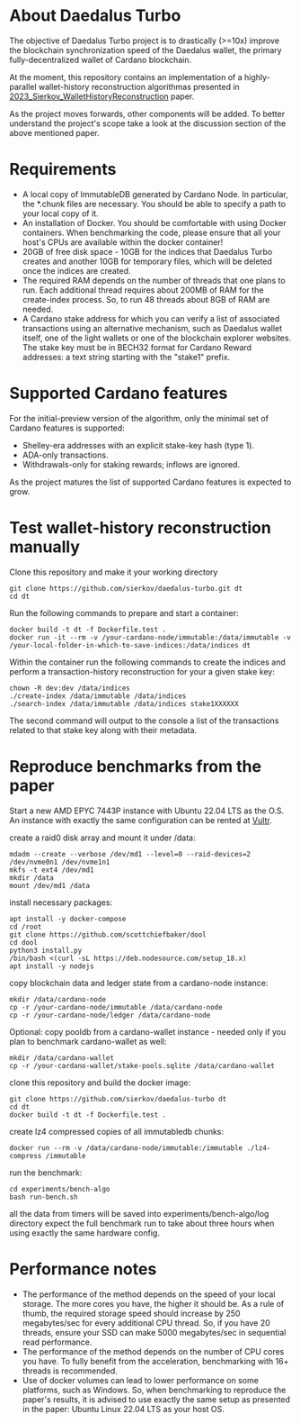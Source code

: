 # About Daedalus Turbo

The objective of Daedalus Turbo project is to drastically (>=10x) improve the blockchain synchronization speed of the Daedalus wallet, the primary fully-decentralized wallet of Cardano blockchain.

At the moment, this repository contains an implementation of a highly-parallel wallet-history reconstruction algorithmas presented in [2023_Sierkov_WalletHistoryReconstruction](./doc/2023_Sierkov_WalletHistoryReconstruction.pdf) paper.

As the project moves forwards, other components will be added. To better understand the project's scope take a look at the discussion section of the above mentioned paper.

# Requirements
- A local copy of ImmutableDB generated by Cardano Node. In particular, the *.chunk files are necessary.
  You should be able to specify a path to your local copy of it.
- An installation of Docker. You should be comfortable with using Docker containers.
  When benchmarking the code, please ensure that all your host's CPUs are available within the docker container!
- 20GB of free disk space - 10GB for the indices that Daedalus Turbo creates
  and another 10GB for temporary files, which will be deleted once the indices are created.
- The required RAM depends on the number of threads that one plans to run.
  Each additional thread requires about 200MB of RAM for the create-index process.
  So, to run 48 threads about 8GB of RAM are needed.
- A Cardano stake address for which you can verify a list of associated transactions using an alternative mechanism,
  such as Daedalus wallet itself, one of the light wallets or one of the blockchain explorer websites.
  The stake key must be in BECH32 format for Cardano Reward addresses: a text string starting with the "stake1" prefix.

# Supported Cardano features

For the initial-preview version of the algorithm, only the minimal set of Cardano features is supported:
- Shelley-era addresses with an explicit stake-key hash (type 1).
- ADA-only transactions.
- Withdrawals-only for staking rewards; inflows are ignored.

As the project matures the list of supported Cardano features is expected to grow.

# Test wallet-history reconstruction manually

Clone this repository and make it your working directory
```
git clone https://github.com/sierkov/daedalus-turbo.git dt
cd dt
```

Run the following commands to prepare and start a container:
```
docker build -t dt -f Dockerfile.test .
docker run -it --rm -v /your-cardano-node/immutable:/data/immutable -v /your-local-folder-in-which-to-save-indices:/data/indices dt
```

Within the container run the following commands to create the indices
and perform a transaction-history reconstruction for your a given stake key:
```
chown -R dev:dev /data/indices
./create-index /data/immutable /data/indices
./search-index /data/immutable /data/indices stake1XXXXXX
```
The second command will output to the console a list of the transactions related to that stake key along with their metadata.

# Reproduce benchmarks from the paper

Start a new AMD EPYC 7443P instance with Ubuntu 22.04 LTS as the O.S.
An instance with exactly the same configuration can be rented at [Vultr](https://www.vultr.com/products/bare-metal).

create a raid0 disk array and mount it under /data:
```
mdadm --create --verbose /dev/md1 --level=0 --raid-devices=2 /dev/nvme0n1 /dev/nvme1n1
mkfs -t ext4 /dev/md1
mkdir /data
mount /dev/md1 /data
```

install necessary packages:
```
apt install -y docker-compose
cd /root
git clone https://github.com/scottchiefbaker/dool
cd dool
python3 install.py
/bin/bash <(curl -sL https://deb.nodesource.com/setup_18.x)
apt install -y nodejs
```

copy blockchain data and ledger state from a cardano-node instance:
```
mkdir /data/cardano-node
cp -r /your-cardano-node/immutable /data/cardano-node
cp -r /your-cardano-node/ledger /data/cardano-node
```

Optional: copy pooldb from a cardano-wallet instance - needed only if you plan to benchmark cardano-wallet as well:
```
mkdir /data/cardano-wallet
cp -r /your-cardano-wallet/stake-pools.sqlite /data/cardano-wallet
```

clone this repository and build the docker image:
```
git clone https://github.com/sierkov/daedalus-turbo dt
cd dt
docker build -t dt -f Dockerfile.test .
```

create lz4 compressed copies of all immutabledb chunks:
```
docker run --rm -v /data/cardano-node/immutable:/immutable ./lz4-compress /immutable
```

run the benchmark:
```
cd experiments/bench-algo
bash run-bench.sh
```

all the data from timers will be saved into experiments/bench-algo/log directory
expect the full benchmark run to take about three hours when using exactly
the same hardware config.

# Performance notes
- The performance of the method depends on the speed of your local storage.
  The more cores you have, the higher it should be. As a rule of thumb, the required storage
  speed should increase by 250 megabytes/sec for every additional CPU thread.
  So, if you have 20 threads, ensure your SSD can make 5000 megabytes/sec in sequential read performance.
- The performance of the method depends on the number of CPU cores you have.
  To fully benefit from the acceleration, benchmarking with 16+ threads is recommended.
- Use of docker volumes can lead to lower performance on some platforms, such as Windows.
  So, when benchmarking to reproduce the paper's results,
  it is advised to use exactly the same setup as presented in the paper:
  Ubuntu Linux 22.04 LTS as your host OS.